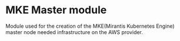 # MKE Master module

Module used for the creation of the MKE(Mirantis Kubernetes Engine) master node needed infrastructure on the AWS provider.